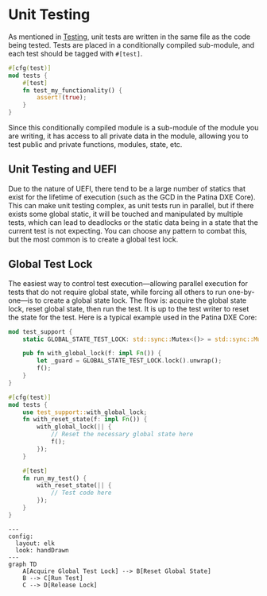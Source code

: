 # Unit Testing

As mentioned in [Testing](../testing.md), unit tests are written in the same file as the code being tested. Tests
are placed in a conditionally compiled sub-module, and each test should be tagged with `#[test]`.

```rust
#[cfg(test)]
mod tests {
    #[test]
    fn test_my_functionality() {
        assert!(true);
    }
}
```

Since this conditionally compiled module is a sub-module of the module you are writing, it has access to all
private data in the module, allowing you to test public and private functions, modules, state, etc.

## Unit Testing and UEFI

Due to the nature of UEFI, there tend to be a large number of statics that exist for the lifetime of execution
(such as the GCD in the Patina DXE Core). This can make unit testing complex, as unit tests run in parallel, but
if there exists some global static, it will be touched and manipulated by multiple tests, which can lead to
deadlocks or the static data being in a state that the current test is not expecting. You can choose any pattern
to combat this, but the most common is to create a global test lock.

## Global Test Lock

The easiest way to control test execution—allowing parallel execution for tests that do not require global state,
while forcing all others to run one-by-one—is to create a global state lock. The flow is: acquire the global state
lock, reset global state, then run the test. It is up to the test writer to reset the state for the test. Here is
a typical example used in the Patina DXE Core:

```rust
mod test_support {
    static GLOBAL_STATE_TEST_LOCK: std::sync::Mutex<()> = std::sync::Mutex::new(());

    pub fn with_global_lock(f: impl Fn()) {
        let _guard = GLOBAL_STATE_TEST_LOCK.lock().unwrap();
        f();
    }
}

#[cfg(test)]
mod tests {
    use test_support::with_global_lock;
    fn with_reset_state(f: impl Fn()) {
        with_global_lock(|| {
            // Reset the necessary global state here
            f();
        });
    }

    #[test]
    fn run_my_test() {
        with_reset_state(|| {
            // Test code here
        });
    }
}
```

```mermaid
---
config:
  layout: elk
  look: handDrawn
---
graph TD
    A[Acquire Global Test Lock] --> B[Reset Global State]
    B --> C[Run Test]
    C --> D[Release Lock]
```
